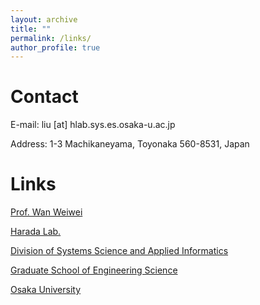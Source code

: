 ```yaml
---
layout: archive
title: ""
permalink: /links/
author_profile: true
---
```


Contact
======

E-mail: liu [at] hlab.sys.es.osaka-u.ac.jp

Address: 1-3 Machikaneyama, Toyonaka 560-8531, Japan

Links
======
[Prof. Wan Weiwei](https://wanweiwei07.github.io/) 

[Harada Lab.](https://www.roboticmanipulation.org/) 

[Division of Systems Science and Applied Informatics](https://www.grad.sys.es.osaka-u.ac.jp/)

[Graduate School of Engineering Science](https://www.es.osaka-u.ac.jp/en/)

[Osaka University](https://www.osaka-u.ac.jp/en)
  
